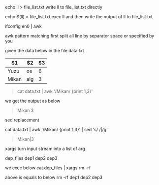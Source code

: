 
echo ll > file_list.txt
write ll to file_list.txt directly

echo $(ll) > file_list.txt
exec ll and then write the output of ll to file_list.txt


ifconfig en0 | awk

awk
pattern matching
first split all line by separator space
or specified by you


given the data below in the file data.txt

| $1    | $2  | $3 |
|-------|-----|----|
| Yuzu  | os  | 6  |
| Mikan | alg | 3  |

> cat data.txt | awk '/Mikan/ {print $1,$3}'

we get the output as below

> Mikan 3

sed
replacement

cat data.txt 
| awk '/Mikan/ {print $1,$3}' 
| sed 's/ /|/g'

> Mikan|3


xargs
turn input stream into a list of arg

dep_files
dep1
dep2
dep3

we exec below
cat dep_files | xargs rm -rf

above is equals to below
rm -rf dep1 dep2 dep3




